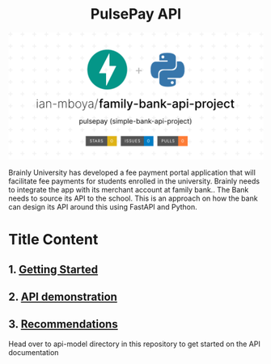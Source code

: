 <h1 align="center" id="title">PulsePay API</h1>

![readme thumbnail](https://github.com/ian-mboya/family-bank-api-project/blob/main/assets/family-bank-api-project.png)

<p id="description">Brainly University has developed a fee payment portal application that will facilitate fee payments for students enrolled in the university. Brainly needs to integrate the app with its merchant account at family bank.. The Bank needs to source its API to the school. This is an approach on how the bank can design its API around this using FastAPI and Python.</p>


<h1>Title Content</h1>
<h2>1. <a href="api-model/Get-Started.md">Getting Started</a></h2>
<h2>2. <a href="api-model/Demo.md">API demonstration</a></h2>
<h2>3. <a href="api-model/Recommendations.md">Recommendations</a></h2>




<p id="description">Head over to api-model directory in this repository to get started on the API documentation</p>

